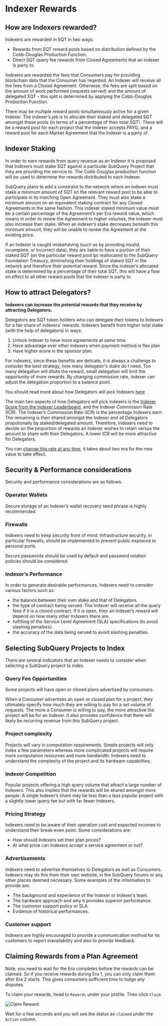 # Indexer Rewards

## How are Indexers rewarded?

Indexers are rewarded in SQT in two ways:

- Rewards from SQT reward pools based on distribution defined by the Cobb-Douglas Production Function.
- Direct SQT query fee rewards from Closed Agreements that an indexer is party to.

Indexers are rewarded the fees that Consumers pay for providing blockchain data that the Consumer has reqested. An Indexer will receive all the fees from a Closed Agreement. Otherwise, the fees are split based on the amount of work performed (requests served) and the amount of delegated SQT - this split is determined by applying the Cobb-Douglas Production Function.

There may be multiple reward pools simultaneously active for a given Indexer. The indexer’s job is to allocate their staked and delegated SQT amongst these pools (in terms of a percentage of their total SQT). There will be a reward pool for each project that the Indexer accepts PAYG, and a reward pool for each Market Agreement that the Indexer is a party of.

## Indexer Staking

In order to earn rewards from query revenue as an Indexer it is proposed that Indexers must stake SQT against a particular SubQuery Project that they are providing the service to. The Cobb-Douglas production function will be used to determine the rewards distributed to each Indexer.

SubQuery plans to add a constraint to the network where an indexer must stake a minimum amount of SQT on the relevant reward pool to be able to participate in its matching Open Agreement. They must also stake a minimum amount on an equivalent staking contract for any Closed Agreements in the same fashion. This indexer staked minimum value must be a certain percentage of the Agreement’s per Era reward value, which means in order to renew the Agreement to higher volumes, the indexer must also increase their stake. When an indexer’s stake decreases beneath this minimum amount, they will be unable to renew the Agreement at the existing price.

If an Indexer is caught misbehaving (such as by providing invalid, incomplete, or incorrect data), they are liable to have a portion of their staked SQT (on the particular reward pool ip) reallocated to the SubQuery Foundation Treasury, diminishing their holdings of staked SQT in the network and therefore their potential reward. Since the indexer’s allocated stake is determined by a percentage of their total SQT, this will have a flow on effect to all other reward pools that the indexer is party to.

## How to attract Delegators?

**Indexers can increase the potential rewards that they receive by attracting Delegators.**

Delegators are SQT token holders who can delegate their tokens to Indexers for a fair share of indexers' rewards.
Indexers benefit from higher total stake (with the help of delegators) in ways:

1. Unlock indexer to have more agreements at same time.
2. Have advantage over other indexers when payment method is flex plan
3. Have higher score in the sponsor plan.

For indexers, since these benefits are delicate, it is always a challenge to consider the best strategy, how many delegator's stake do I need.
Too many delegation will dilute the reward, small delegation will limit the opportunity of more rewards. By changing commission rate, indexer can adjust the delegation proportion to a balance point.

You should read more about how Delegators will pick Indexers [here](../../delegators/rewards.md#how-to-select-what-indexers-to-delegate-to)

The main two aspects of how Delegators will pick indexers is the [Indexer Score from the Indexer Leaderboard](https://kepler.subquery.network/delegator/indexers/top), and the Indexer Commission Rate (ICR). The Indexer’s Commission Rate (ICR) is the percentage Indexers earn. The remaining is then shared amongst the Indexer and all Delegators propotionally by staked/delegated amount. Therefore, Indexers need to decide on the proportion of rewards an Indexer wishes to retain versus the amount to share with their Delegators. A lower ICR will be more attractive for Delegators.

You can [change this rate at any time](./become-an-indexer.md#6-configure-an-indexer-commission-rate-icr), it takes about two era for the new value to take effect.

## Security & Performance considerations

Security and performance considerations are as follows.

### Operator Wallets

Secure storage of an Indexer’s wallet recovery seed phrase is highly recommended.

### Firewalls

Indexers need to keep security front of mind. Infrastructure security, in particular firewalls, should be implemented to prevent public exposure to personal ports.

Secure passwords should be used by default and password rotation policies should be considered.

### Indexer’s Performance

In order to generate desirable performances, Indexers need to consider various factors such as:

- the balance between their own stake and that of Delegators.
- the type of contract being served. The Indexer will receive all the query fees if it is a closed contract. If it is open, then an Indexer’s reward will depend on how many other Indexers there are.
- fulfilling of the Service Level Agreement (SLA) specifications (to avoid slashing penalties).
- the accuracy of the data being served to avoid slashing penalties.

## Selecting SubQuery Projects to Index

There are several indicators that an Indexer needs to consider when selecting a SubQuery project to index.

### Query Fee Opportunities

Some projects will have open or closed plans advertised by consumers.

When a Consumer advertises an open or closed plan for a project, they ultimately specify how much they are willing to pay for a set volume of requests. The more a Consumer is willing to pay, the more attractive the project will be for an Indexer. It also provides confidence that there will likely be recurring revenue from this SubQuery project.

### Project complexity

Projects will vary in computation requirements. Simple projects will only index a few parameters whereas more complicated projects will require more computation resources and more bandwidth. Indexers need to understand the complexity of the project and its hardware capabilities.

### Indexer Competition

Popular projects offering a high query volume that attract a large number of Indexers. This also implies that the rewards will be shared amongst more people. A single Indexer’s share may be less than a less popular project with a slightly lower query fee but with far fewer Indexers.

### Pricing Strategy

Indexers need to be aware of their operation cost and expected incomes to understand their break-even point. Some considerations are:

- How should Indexers set their plan prices?
- At what price can Indexers accept a service agreement or not?

### Advertisements

Indexers need to advertise themselves to Delegators as well as Consumers. Indexers may do this from their own website, in the SubQuery forums or any other places deemed necessary. Some examples of the information to provide are:

- The background and experience of the Indexer or Indexer’s team.
- The hardware approach and why it provides superior performance.
- The customer support policy or SLA.
- Evidence of historical performances.

### Customer support

Indexers are highly encouraged to provide a communication method for its customers to report inavailability and also to provide feedback.

## Claiming Rewards from a Plan Agreement

Note, you need to wait for the Era completes before the rewards can be claimed. So if you receive rewards during Era 1, you can only claim them after Era 2 starts. This gives consumers sufficient time to lodge any disputes.

To claim your rewards, head to `Rewards` under your profile. Then click `Claim`.

![Claim Reward](/assets/img/network/profile_rewards.png)

Wait for a few seconds and you will see the status as `claimed` under the `Action` column.
